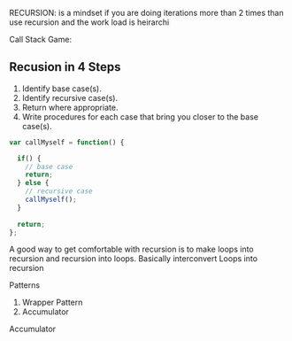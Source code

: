 RECURSION: is a mindset 
if you are doing iterations more than 2 times than use recursion and the work load is heirarchi

Call Stack Game:

## Recusion in 4 Steps 

1. Identify base case(s).
2. Identify recursive case(s).
3. Return where appropriate.
4. Write procedures for each case that bring you closer to the base case(s).

```js
var callMyself = function() {

  if() {
    // base case
    return;
  } else {
    // recursive case
    callMyself();
  }
    
  return;
};

```

A good way to get comfortable with recursion is to make loops into recursion and recursion into loops. Basically interconvert Loops into recursion

Patterns 
1. Wrapper Pattern
2. Accumulator 

Accumulator

